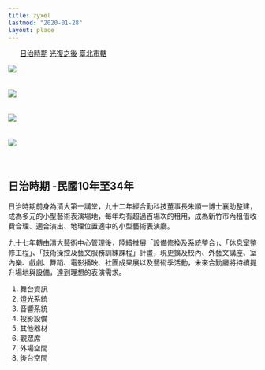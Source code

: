```yaml
---
title: zyxel
lastmod: "2020-01-28"
layout: place
---
```


<div class="page-place container-fluid">
    <ul class="tab">
    <a href="/about/place/zyxel/" class="active">日治時期</a>
    <a href="/about/place/exhibition-hall/">光復之後</a>
    <a href="/about/place/art-workshop/">臺北市轄</a>
</ul>

<div class="row">
<div class="col-lg-6" style="padding-right: 60px">

<img class="w-100" src="https://i.imgur.com/3CNZrnDh.png"/>
<br>
<br>
<br>
<img class="w-100" src="https://i.imgur.com/Cy4lMXuh.jpg"/>
<br>
<br>
<br>
<img class="w-100" src="https://i.imgur.com/BUY35J7h.png"/>
<br>
<br>
<br>
<img class="w-100" src="https://i.imgur.com/ZV4zpm2h.png"/>
<br>
<br>
<br>

</div>
<div class="col-lg-6">

## 日治時期 -民國10年至34年

日治時期前身為清大第一講堂，九十二年經合勤科技董事長朱順一博士襄助整建，成為多元的小型藝術表演場地，每年均有超過百場次的租用，成為新竹市內租借收費合理、適合演出、地理位置適中的小型藝術表演廳。

九十七年轉由清大藝術中心管理後，陸續推展「設備修換及系統整合」、「休息室整修工程」、「技術操控及藝文服務訓練課程」計畫，現更擴及校內、外藝文講座、室內樂、戲劇、舞蹈、電影播映、社團成果展以及藝術季活動，未來合勤廳將持續提升場地與設備，達到理想的表演需求。

1. 舞台資訊
2. 燈光系統　 
3. 音響系統　
4. 投影設備
5. 其他器材　
6. 觀眾席
7. 外場空間
8. 後台空間


</div>

</div>